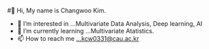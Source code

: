 #👋 Hi, My name is Changwoo Kim.
 - 👀 I’m interested in ...Multivariate Data Analysis, Deep learning, AI
 - 🌱 I’m currently learning ...Multivariate Atatistics.
 - 📫 How to reach me ...kcw0331@cau.ac.kr

<!---
kcw0331/kcw0331 is a ✨ special ✨ repository because its `README.md` (this file) appears on your GitHub profile.
You can click the Preview link to take a look at your changes.
--->
